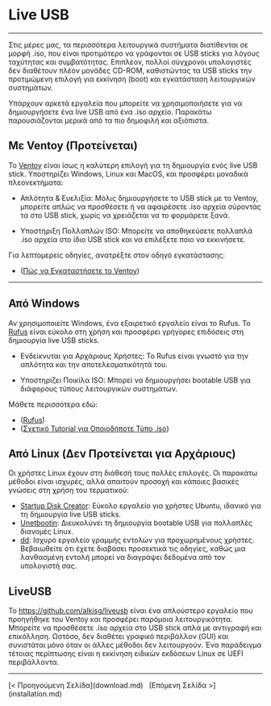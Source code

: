 # Live USB
<hr/>

Στις μέρες μας, τα περισσότερα λειτουργικά συστήματα διατίθενται σε μορφή .iso, που είναι προτιμότερο να γράφονται σε USB sticks για λόγους ταχύτητας και συμβατότητας. Επιπλέον, πολλοί σύγχρονοι υπολογιστές δεν διαθέτουν πλέον μονάδες CD-ROM, καθιστώντας τα USB sticks την προτιμώμενη επιλογή για εκκίνηση (boot) και εγκατάσταση λειτουργικών συστημάτων.

Υπάρχουν αρκετά εργαλεία που μπορείτε να χρησιμοποιήσετε για να δημιουργήσετε ένα live USB από ένα .iso αρχείο. Παρακάτω παρουσιάζονται μερικά από τα πιο δημοφιλή και αξιόπιστα.

## Με Ventoy (Προτείνεται)

Το [Ventoy](https://ventoy.net) είναι ίσως η καλύτερη επιλογή για τη δημιουργία ενός live USB stick. Υποστηρίζει Windows, Linux και MacOS, και προσφέρει μοναδικά πλεονεκτήματα:

- Απλότητα & Ευελιξία: Μόλις δημιουργήσετε το USB stick με το Ventoy, μπορείτε απλώς να προσθέσετε ή να αφαιρέσετε .iso αρχεία σύροντάς τα στο USB stick, χωρίς να χρειάζεται να το φορμάρετε ξανά.

- Υποστήριξη Πολλαπλών ISO: Μπορείτε να αποθηκεύσετε πολλαπλά .iso αρχεία στο ίδιο USB stick και να επιλέξετε ποιο να εκκινήσετε.

Για λεπτομερείς οδηγίες, ανατρέξτε στον οδηγό εγκατάστασης:
- ([Πώς να Εγκαταστήσετε το Ventoy](https://www.pcsteps.gr/99966-multiboot-usb-%CE%BC%CE%B5-%CE%BB%CE%B5%CE%B9%CF%84%CE%BF%CF%85%CF%81%CE%B3%CE%B9%CE%BA%CE%AC-%CF%83%CF%85%CF%83%CF%84%CE%AE%CE%BC%CE%B1%CF%84%CE%B1/))

<hr/>

## Από Windows

Αν χρησιμοποιείτε Windows, ένα εξαιρετικό εργαλείο είναι το Rufus. Το [Rufus](https://rufus.ie/) είναι εύκολο στη χρήση και προσφέρει γρήγορες επιδόσεις στη δημιουργία live USB sticks.

- Ενδείκνυται για Αρχάριους Χρήστες: Το Rufus είναι γνωστό για την απλότητα και την αποτελεσματικότητά του.

- Υποστηρίζει Ποικίλα ISO: Μπορεί να δημιουργήσει bootable USB για διάφορους τύπους λειτουργικών συστημάτων.

Μάθετε περισσότερα εδώ:
- ([Rufus](https://rufus.ie/))
- ([Σχετικό Tutorial για Οποιοδήποτε Τύπο .iso](https://www.pcsteps.gr/14678-%CE%B4%CE%B7%CE%BC%CE%B9%CE%BF%CF%85%CF%81%CE%B3%CE%AF%CE%B1-boot-usb/))



## Από Linux (Δεν Προτείνεται για Αρχάριους)

Οι χρήστες Linux έχουν στη διάθεσή τους πολλές επιλογές. Οι παρακάτω μέθοδοι είναι ισχυρές, αλλά απαιτούν προσοχή και κάποιες βασικές γνώσεις στη χρήση του τερματικού:

- [Startup Disk Creator](https://ubuntu.com/tutorials/tutorial-create-a-usb-stick-on-ubuntu): Εύκολο εργαλείο για χρήστες Ubuntu, ιδανικό για τη δημιουργία live USB sticks.
- [Unetbootin](https://fossbytes.com/create-bootable-usb-media-from-iso-ubuntu/): Διευκολύνει τη δημιουργία bootable USB για πολλαπλές διανομές Linux.
- [dd](https://fossbytes.com/create-bootable-usb-media-from-iso-ubuntu/): Ισχυρό εργαλείο γραμμής εντολών για προχωρημένους χρήστες. Βεβαιωθείτε ότι έχετε διαβάσει προσεκτικά τις οδηγίες, καθώς μια λανθασμένη εντολή μπορεί να διαγράψει δεδομένα από τον υπολογιστή σας.

## LiveUSB

Το <https://github.com/alkisg/liveusb> είναι ένα απλούστερο εργαλείο που προηγήθηκε του Ventoy και προσφέρει παρόμοια λειτουργικότητα. Μπορείτε να προσθέσετε .iso αρχεία στο USB stick απλά με αντιγραφή και επικόλληση. Ωστόσο, δεν διαθέτει γραφικό περιβάλλον (GUI) και συνιστάται μόνο όταν οι άλλες μέθοδοι δεν λειτουργούν. Ένα παράδειγμα τέτοιας περίπτωσης είναι η εκκίνηση ειδικών εκδόσεων Linux σε UEFI περιβάλλοντα.

<hr/>
[< Προηγούμενη Σελίδα](download.md) &nbsp; [Επόμενη Σελίδα >](installation.md)